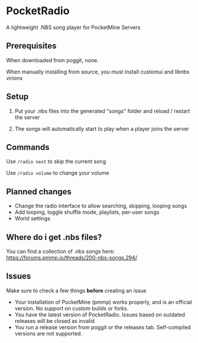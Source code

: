 # PocketRadio
A lightweight .NBS song player for PocketMine Servers

## Prerequisites
When downloaded from poggit, none.

When manually installing from source, you must install customui and libnbs virions 

## Setup
1. Put your .nbs files into the generated "songs" folder and reload / restart the server

2. The songs will automatically start to play when a player joins the server

## Commands
Use `/radio next` to skip the current song

Use `/radio volume` to change your volume

## Planned changes
- Change the radio interface to allow searching, skipping, looping songs
- Add looping, toggle shuffle mode, playlists, per-user songs
- World settings

## Where do i get .nbs files?
You can find a collection of .nbs songs here: https://forums.pmmp.io/threads/200-nbs-songs.294/

<!It is planned to create a proper, separate website, where you can submit your own .nbs files, search for songs and download them>

## Issues
Make sure to check a few things **before** creating an issue
 - Your installation of PocketMine (pmmp) works properly, and is an official version. No support on custom builds or forks.
 - You have the latest version of PocketRadio. Issues based on outdated releases will be closed as invalid
 - You run a release version from poggit or the releases tab. Self-compiled versions are not supported.